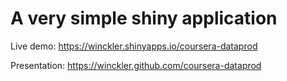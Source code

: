A very simple shiny application
========================================================

Live demo:
  https://winckler.shinyapps.io/coursera-dataprod

Presentation:
  https://winckler.github.com/coursera-dataprod
